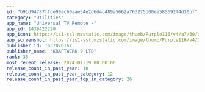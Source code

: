 ```yaml
---
id: "b91d94787ffce99ac60aae54e2d6d4c489a5662a763275d00ee585692f4d30bf"
category: "Utilities"
app_name: "Universal TV Remote ·"
app_id: 1439422220
app_icon: https://is1-ssl.mzstatic.com/image/thumb/Purple116/v4/a7/30/ad/a730ad67-fe9f-b631-e25a-eb54fdbf3f40/AppIcon-1x_U007epad-0-0-85-220-0.png/1024x1024bb.png
app_screenshot: https://is1-ssl.mzstatic.com/image/thumb/Purple116/v4/3f/54/db/3f54db10-c0ca-1087-98e7-b7e776cb4acc/b86a8203-2fce-4af6-a07f-e5aa3df59df8_Universal_Remote_Screenshot.png/1242x2688bb.png
publisher_id: 1637070162
publisher_name: "KRAFTWERK 9 LTD"
rank: 35
most_recent_release: 2024-01-19 00:00:00
release_count_in_past_year: 10
release_count_in_past_year_category: 12
release_count_in_past_year_top_in_category: 26
---
```

